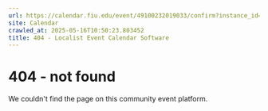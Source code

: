 ```yaml
---
url: https://calendar.fiu.edu/event/49100232019033/confirm?instance_id=49100232020058&return=https%3A%2F%2Fcalendar.fiu.edu%2Fcalendar%3Fevent_types%255B%255D%3D121721
site: Calendar
crawled_at: 2025-05-16T10:50:23.803452
title: 404 - Localist Event Calendar Software
---
```


# 404 - not found
We couldn't find the page on this community event platform.
